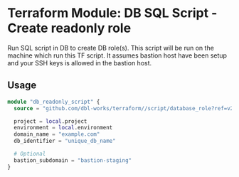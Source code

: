 # Terraform Module: DB SQL Script - Create readonly role

Run SQL script in DB to create DB role(s).
This script will be run on the machine which run this TF script. It assumes bastion host have been setup and your SSH keys is allowed in the bastion host.

## Usage

```terraform
module "db_readonly_script" {
  source = "github.com/dbl-works/terraform//script/database_role?ref=v2023.03.06"

  project = local.project
  environment = local.environment
  domain_name = "example.com"
  db_identifier = "unique_db_name"

  # Optional
  bastion_subdomain = "bastion-staging"
}
```
